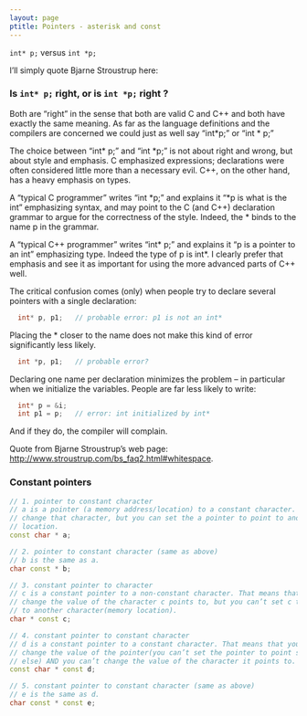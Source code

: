 ```yaml
---
layout: page
ptitle: Pointers - asterisk and const
---
```


`int* p;` versus `int *p;`

I’ll simply quote Bjarne Stroustrup here:

### Is `int* p;` right, or is `int *p;` right ?

Both are “right” in the sense that both are valid C and C++ and both have exactly the same meaning. As far as the language definitions and the compilers are concerned we could just as well say “int*p;” or “int * p;”

The choice between “int* p;” and “int *p;” is not about right and wrong, but about style and emphasis. C emphasized expressions; declarations were often considered little more than a necessary evil. C++, on the other hand, has a heavy emphasis on types.

A “typical C programmer” writes “int *p;” and explains it “*p is what is the int” emphasizing syntax, and may point to the C (and C++) declaration grammar to argue for the correctness of the style. Indeed, the * binds to the name p in the grammar.

A “typical C++ programmer” writes “int* p;” and explains it “p is a pointer to an int” emphasizing type. Indeed the type of p is int*. I clearly prefer that emphasis and see it as important for using the more advanced parts of C++ well.

The critical confusion comes (only) when people try to declare several pointers with a single declaration:

```cpp
  int* p, p1;	// probable error: p1 is not an int*
```
Placing the * closer to the name does not make this kind of error significantly less likely.

```cpp
  int *p, p1;	// probable error?
```
Declaring one name per declaration minimizes the problem – in particular when we initialize the variables. People are far less likely to write:

```cpp
  int* p = &i;
  int p1 = p;	// error: int initialized by int*
```
And if they do, the compiler will complain.

Quote from Bjarne Stroustrup’s web page: http://www.stroustrup.com/bs_faq2.html#whitespace.

### Constant pointers
```cpp
// 1. pointer to constant character
// a is a pointer (a memory address/location) to a constant character. You can’t
// change that character, but you can set the a pointer to point to another
// location.
const char * a;

// 2. pointer to constant character (same as above)
// b is the same as a.
char const * b;

// 3. constant pointer to character
// c is a constant pointer to a non-constant character. That means that you can
// change the value of the character c points to, but you can’t set c to point
// to another character(memory location).
char * const c;

// 4. constant pointer to constant character
// d is a constant pointer to a constant character. That means that you can’t
// change the value of the pointer(you can’t set the pointer to point somewhere
// else) AND you can’t change the value of the character it points to.
const char * const d;

// 5. constant pointer to constant character (same as above)
// e is the same as d.
char const * const e;
```
